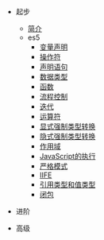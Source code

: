 * 起步
  * [简介](README.md)
  * es5
    * [变量声明](es5-variable.md)
    * [操作符](es5-operator.md)
    * [声明语句](es5-statements.md)
    * [数据类型](es5-datatype.md)
    * [函数](es5-function.md)
    * [流程控制](es5-controls.md)
    * [迭代](es5-iteration.md)
    * [运算符](es5-character.md)
    * [显式强制类型转换](es5-exp-conversions.md)
    * [隐式强制类型转换](es5-imp-conversions.md)
    * [作用域](es5-scope.md)
    * [JavaScript的执行](es5-js-execution.md)
    * [严格模式](es5-strict.md)
    * [IIFE](es5-iife.md)
    * [引用类型和值类型](es5-valuetype.md)
    * [闭包](es5-closure.md)


* 进阶

* 高级

